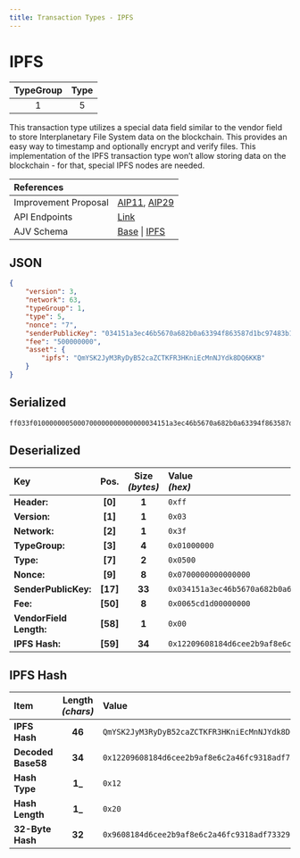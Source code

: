 ```yaml
---
title: Transaction Types - IPFS
---
```


# IPFS

| TypeGroup | Type  |
| :-------: | :---: |
|     1     |   5   |

This transaction type utilizes a special data field similar to the vendor field to store Interplanetary File System data on the blockchain. This provides an easy way to timestamp and optionally encrypt and verify files. This implementation of the IPFS transaction type won’t allow storing data on the blockchain - for that, special IPFS nodes are needed.

| References           |                                                                                                                                                                                                                                          |
| :------------------- | :--------------------------------------------------------------------------------------------------------------------------------------------------------------------------------------------------------------------------------------- |
| Improvement Proposal | [AIP11](https://github.com/ArkEcosystem/AIPs/blob/master/AIPS/aip-11.md), [AIP29](https://github.com/ArkEcosystem/AIPs/blob/master/AIPS/aip-29.md)                                                                                       |
| API Endpoints        | [Link](/docs/api/public-rest-api/endpoints/transactions)                                                                                                                                                                                 |
| AJV Schema           | [Base](https://github.com/Solar-network/core/blob/main/packages/crypto/src/transactions/types/schemas.ts#L17-L46) \| [IPFS](https://github.com/Solar-network/core/blob/main/packages/crypto/src/transactions/types/schemas.ts#L246-L264) |

## JSON

```json
{
    "version": 3,
    "network": 63,
    "typeGroup": 1,
    "type": 5,
    "nonce": "7",
    "senderPublicKey": "034151a3ec46b5670a682b0a63394f863587d1bc97483b1b6c70eb58e7f0aed192",
    "fee": "500000000",
    "asset": {
        "ipfs": "QmYSK2JyM3RyDyB52caZCTKFR3HKniEcMnNJYdk8DQ6KKB"
    }
}
```

## Serialized

```shell
ff033f0100000005000700000000000000034151a3ec46b5670a682b0a63394f863587d1bc97483b1b6c70eb58e7f0aed1920065cd1d000000000012209608184d6cee2b9af8e6c2a46fc9318adf73329aeb8a86cf8472829fff5bb89e
```

## Deserialized

| Key                     |   Pos.   | Size<br/>_(bytes)_ | Value<br/>_(hex)_                                                        |
| :---------------------- | :------: | :----------------: | :----------------------------------------------------------------------- |
| **Header:**             | **[0]**  |       **1**        | `0xff`                                                                   |
| **Version:**            | **[1]**  |       **1**        | `0x03`                                                                   |
| **Network:**            | **[2]**  |       **1**        | `0x3f`                                                                   |
| **TypeGroup:**          | **[3]**  |       **4**        | `0x01000000`                                                             |
| **Type:**               | **[7]**  |       **2**        | `0x0500`                                                                 |
| **Nonce:**              | **[9]**  |       **8**        | `0x0700000000000000`                                                     |
| **SenderPublicKey:**    | **[17]** |       **33**       | `0x034151a3ec46b5670a682b0a63394f863587d1bc97483b1b6c70eb58e7f0aed192`   |
| **Fee:**                | **[50]** |       **8**        | `0x0065cd1d00000000`                                                     |
| **VendorField Length:** | **[58]** |       **1**        | `0x00`                                                                   |
| **IPFS Hash:**          | **[59]** |       **34**       | `0x12209608184d6cee2b9af8e6c2a46fc9318adf73329aeb8a86cf8472829fff5bb89e` |

## IPFS Hash

| Item               | Length<br/>_(chars)_ | Value                                                                    |
| :----------------- | :------------------: | :----------------------------------------------------------------------- |
| **IPFS Hash**      |        **46**        | `QmYSK2JyM3RyDyB52caZCTKFR3HKniEcMnNJYdk8DQ6KKB`                         |
| **Decoded Base58** |        **34**        | `0x12209608184d6cee2b9af8e6c2a46fc9318adf73329aeb8a86cf8472829fff5bb89e` |
| **Hash Type**      |        **1_**        | `0x12`                                                                   |
| **Hash Length**    |        **1_**        | `0x20`                                                                   |
| **32-Byte Hash**   |        **32**        | `0x9608184d6cee2b9af8e6c2a46fc9318adf73329aeb8a86cf8472829fff5bb89e`     |
